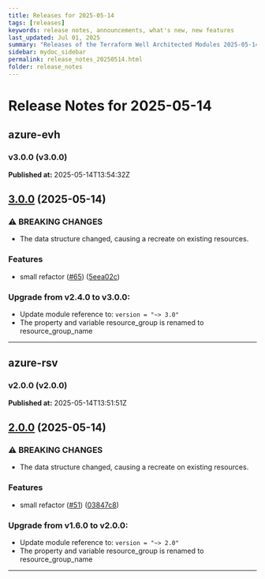 ```yaml
---
title: Releases for 2025-05-14
tags: [releases]
keywords: release notes, announcements, what's new, new features
last_updated: Jul 01, 2025
summary: "Releases of the Terraform Well Architected Modules 2025-05-14"
sidebar: mydoc_sidebar
permalink: release_notes_20250514.html
folder: release_notes
---
```


# Release Notes for 2025-05-14

## azure-evh
### v3.0.0 (v3.0.0)
**Published at:** 2025-05-14T13:54:32Z

## [3.0.0](https://github.com/CloudNationHQ/terraform-azure-evh/compare/v2.4.0...v3.0.0) (2025-05-14)


### ⚠ BREAKING CHANGES

* The data structure changed, causing a recreate on existing resources.

### Features

* small refactor ([#65](https://github.com/CloudNationHQ/terraform-azure-evh/issues/65)) ([5eea02c](https://github.com/CloudNationHQ/terraform-azure-evh/commit/5eea02c39068261b2adfc4e31dcacfd16069bbe6))

### Upgrade from v2.4.0 to v3.0.0:

- Update module reference to: `version = "~> 3.0"`
- The property and variable resource_group is renamed to resource_group_name

---

## azure-rsv
### v2.0.0 (v2.0.0)
**Published at:** 2025-05-14T13:51:51Z

## [2.0.0](https://github.com/CloudNationHQ/terraform-azure-rsv/compare/v1.6.0...v2.0.0) (2025-05-14)


### ⚠ BREAKING CHANGES

* The data structure changed, causing a recreate on existing resources.

### Features

* small refactor ([#51](https://github.com/CloudNationHQ/terraform-azure-rsv/issues/51)) ([03847c8](https://github.com/CloudNationHQ/terraform-azure-rsv/commit/03847c8f2d0990747333f5dbe87023913ab12827))

### Upgrade from v1.6.0 to v2.0.0:

- Update module reference to: `version = "~> 2.0"`
- The property and variable resource_group is renamed to resource_group_name

---

